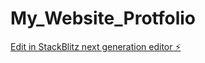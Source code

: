 # My_Website_Protfolio

[Edit in StackBlitz next generation editor ⚡️](https://stackblitz.com/~/github.com/Hemanth26080/My_Website_Protfolio)